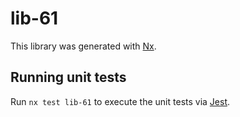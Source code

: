 # lib-61

This library was generated with [Nx](https://nx.dev).

## Running unit tests

Run `nx test lib-61` to execute the unit tests via [Jest](https://jestjs.io).
